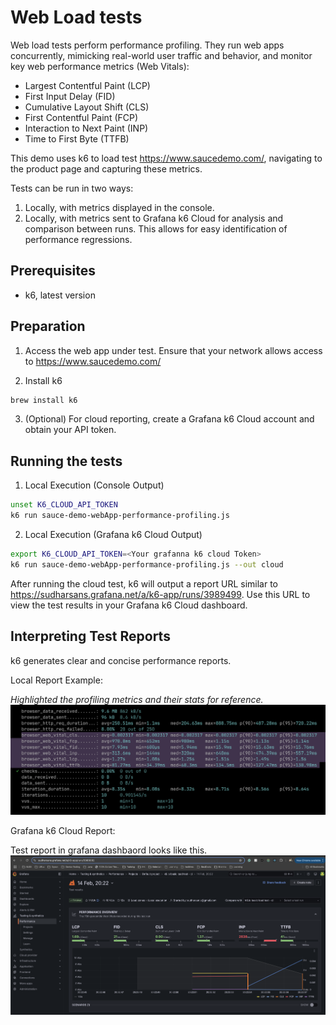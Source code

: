 # Web Load tests

Web load tests perform performance profiling. They run web apps concurrently, mimicking real-world user traffic and behavior, and monitor key web performance metrics (Web Vitals):

*   Largest Contentful Paint (LCP)
*   First Input Delay (FID)
*   Cumulative Layout Shift (CLS)
*   First Contentful Paint (FCP)
*   Interaction to Next Paint (INP)
*   Time to First Byte (TTFB)

This demo uses k6 to load test https://www.saucedemo.com/, navigating to the product page and capturing these metrics.

Tests can be run in two ways:
1.  Locally, with metrics displayed in the console.
2.  Locally, with metrics sent to Grafana k6 Cloud for analysis and comparison between runs.  This allows for easy identification of performance regressions.

## Prerequisites
- k6, latest version

## Preparation
1. Access the web app under test. Ensure that your network allows access to https://www.saucedemo.com/

2. Install k6
```bash
brew install k6
```

3. (Optional) For cloud reporting, create a Grafana k6 Cloud account and obtain your API token.

## Running the tests

1. Local Execution (Console Output)
```bash
unset K6_CLOUD_API_TOKEN
k6 run sauce-demo-webApp-performance-profiling.js
```

2. Local Execution (Grafana k6 Cloud Output)
```bash
export K6_CLOUD_API_TOKEN=<Your grafanna k6 cloud Token>
k6 run sauce-demo-webApp-performance-profiling.js --out cloud
```

After running the cloud test, k6 will output a report URL similar to https://sudharsans.grafana.net/a/k6-app/runs/3989499.  Use this URL to view the test results in your Grafana k6 Cloud dashboard.

## Interpreting Test Reports
k6 generates clear and concise performance reports.

Local Report Example:

_Highlighted the profiling metrics and their stats for reference._
![local report](./contents/profiling-report-local.png)

Grafana k6 Cloud Report:

Test report in grafana dashbaord looks like this.
![Grafana report](./contents/profiling-report-grafana.png)
